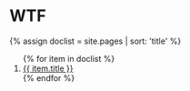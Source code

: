 # WTF

{% assign doclist = site.pages | sort: 'title' %}
<ol>
{% for item in doclist %}
    <li><a href="{{ item.url }}">{{ item.title }}</a></li>
{% endfor %}
</ol>